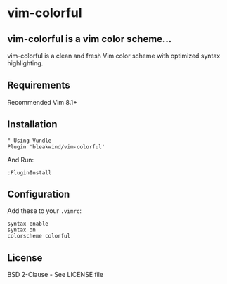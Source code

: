 # vim-colorful

## vim-colorful is a vim color scheme...
vim-colorful is a clean and fresh Vim color scheme with optimized syntax highlighting.

## Requirements
Recommended Vim 8.1+

## Installation
```vim
" Using Vundle
Plugin 'bleakwind/vim-colorful'
```

And Run:
```vim
:PluginInstall
```

## Configuration
Add these to your `.vimrc`:
```vim
syntax enable
syntax on
colorscheme colorful
```

## License
BSD 2-Clause - See LICENSE file
